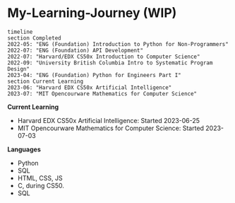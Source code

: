 # My-Learning-Journey (WIP)

```mermaid
timeline
section Completed
2022-05: "ENG (Foundation) Introduction to Python for Non-Programmers"
2022-07: "ENG (Foundation) API Development"
2022-07: "Harvard/EDX CS50x Introduction to Computer Science"
2022-09: "University British Columbia Intro to Systematic Program Design"
2023-04: "ENG (Foundation) Python for Engineers Part I"
section Current Learning
2023-06: "Harvard EDX CS50x Artificial Intelligence"
2023-07: "MIT Opencourware Mathematics for Computer Science"
```

**Current Learning**
- Harvard EDX CS50x Artificial Intelligence: Started 2023-06-25
- MIT Opencourware Mathematics for Computer Science: Started 2023-07-03

**Languages** 
- Python
- SQL
- HTML, CSS, JS
- C, during CS50.
- SQL
